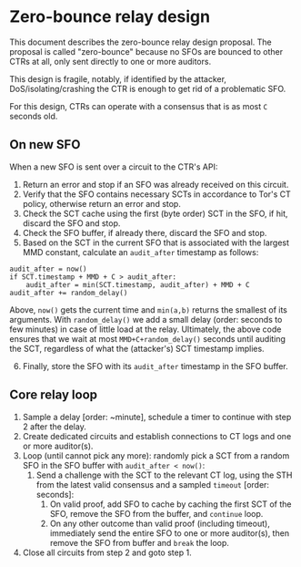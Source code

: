 # Zero-bounce relay design
This document describes the zero-bounce relay design proposal. The proposal is
called "zero-bounce" because no SFOs are bounced to other CTRs at all, only sent
directly to one or more auditors. 

This design is fragile, notably, if identified by the attacker,
DoS/isolating/crashing the CTR is enough to get rid of a problematic SFO. 

For this design, CTRs can operate with a consensus that is as most `C` seconds
old. 

## On new SFO
When a new SFO is sent over a circuit to the CTR's API:
1. Return an error and stop if an SFO was already received on this circuit.
2. Verify that the SFO contains necessary SCTs in accordance to Tor's CT policy,
   otherwise return an error and stop.
3. Check the SCT cache using the first (byte order) SCT in the SFO, if hit,
   discard the SFO and stop.
4. Check the SFO buffer, if already there, discard the SFO and stop.
5. Based on the SCT in the current SFO that is associated with the largest
MMD constant, calculate an `audit_after` timestamp as follows:
```
audit_after = now()
if SCT.timestamp + MMD + C > audit_after:
    audit_after = min(SCT.timestamp, audit_after) + MMD + C
audit_after += random_delay()
```
Above, `now()` gets the current time and `min(a,b)` returns the smallest of its
arguments. With `random_delay()` we add a small delay
(order: seconds to few minutes) in case of little load at the relay. Ultimately,
the above code ensures that we wait at most `MMD+C+random_delay()` seconds until
auditing the SCT, regardless of what the (attacker's) SCT timestamp implies.

6. Finally, store the SFO with its `audit_after` timestamp in the SFO buffer.

## Core relay loop
1. Sample a delay [order: ~minute], schedule a timer to continue with step 2
   after the delay.
2. Create dedicated circuits and establish connections to CT logs and one or
   more auditor(s).
3. Loop (until cannot pick any more): randomly pick a SCT from a random SFO in
    the SFO buffer with `audit_after < now()`: 
   1. Send a challenge with the SCT to the relevant CT log, using the STH from
      the latest valid consensus and a sampled `timeout` [order: seconds]:
      1. On valid proof, add SFO to cache by caching the first SCT of the SFO,
         remove the SFO from the buffer, and `continue` loop. 
      2. On any other outcome than valid proof (including timeout), immediately
         send the entire SFO to one or more auditor(s), then remove the SFO from
         buffer and `break` the loop.
4. Close all circuits from step 2 and goto step 1.
